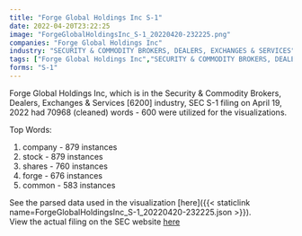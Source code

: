 ```yaml
---
title: "Forge Global Holdings Inc S-1"
date: 2022-04-20T23:22:25
image: "ForgeGlobalHoldingsInc_S-1_20220420-232225.png"
companies: "Forge Global Holdings Inc"
industry: "SECURITY & COMMODITY BROKERS, DEALERS, EXCHANGES & SERVICES"
tags: ["Forge Global Holdings Inc","SECURITY & COMMODITY BROKERS, DEALERS, EXCHANGES & SERVICES","04-19-2022","S-1"]
forms: "S-1"
---
```

Forge Global Holdings Inc, which is in the Security & Commodity Brokers, Dealers, Exchanges & Services [6200] industry, SEC S-1 filing on April 19, 2022 had 70968 (cleaned) words - 600 were utilized for the visualizations.

Top Words:
1. company - 879 instances
2. stock - 879 instances
3. shares - 760 instances
4. forge - 676 instances
5. common - 583 instances


See the parsed data used in the visualization [here]({{< staticlink name=ForgeGlobalHoldingsInc_S-1_20220420-232225.json >}}).  
View the actual filing on the SEC website [here](https://www.sec.gov/Archives/edgar/data/1827821/0001104659-22-046984.txt)